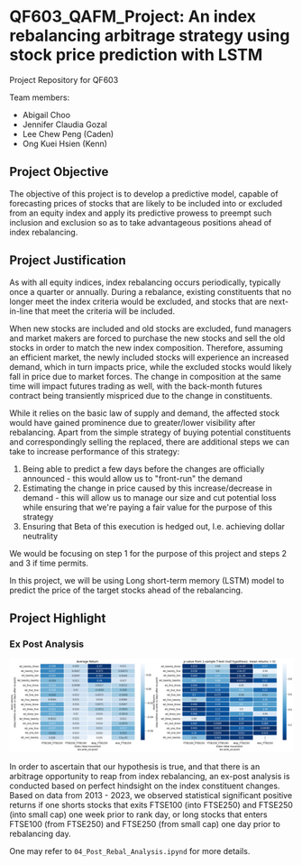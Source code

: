 # QF603_QAFM_Project: An index rebalancing arbitrage strategy using stock price prediction with LSTM
Project Repository for QF603

Team members:<br>
- Abigail Choo
- Jennifer Claudia Gozal
- Lee Chew Peng (Caden)
- Ong Kuei Hsien (Kenn)

## Project Objective

The objective of this project is to develop a predictive model, capable of forecasting prices of stocks that are likely to be included into or excluded from an equity index and apply its predictive prowess to preempt such inclusion and exclusion so as to take advantageous positions ahead of index rebalancing.


## Project Justification
As with all equity indices, index rebalancing occurs periodically, typically once a quarter or annually. During a rebalance, existing constituents that no longer meet the index criteria would be excluded, and stocks that are next-in-line that meet the criteria will be included. 

When new stocks are included and old stocks are excluded, fund managers and market makers are forced to purchase the new stocks and sell the old stocks in order to match the new index composition. Therefore, assuming an efficient market, the newly included stocks will experience an increased demand, which in turn impacts price, while the excluded stocks would likely fall in price due to market forces. The change in composition at the same time will impact futures trading as well, with the back-month futures contract being transiently mispriced due to the change in constituents.

While it relies on the basic law of supply and demand, the affected stock would have gained prominence due to greater/lower visibility after rebalancing. Apart from the simple strategy of buying potential constituents and correspondingly selling the replaced, there are additional steps we can take to increase performance of this strategy:
1. Being able to predict a few days before the changes are officially announced - this would allow us to "front-run" the demand
2. Estimating the change in price caused by this increase/decrease in demand - this will allow us to manage our size and cut potential loss while ensuring that we're paying a fair value for the purpose of this strategy 
3. Ensuring that Beta of this execution is hedged out, I.e. achieving dollar neutrality

We would be focusing on step 1 for the purpose of this project and steps 2 and 3 if time permits. 

In this project, we will be using Long short-term memory (LSTM) model to predict the price of the target stocks ahead of the rebalancing.

## Project Highlight

### Ex Post Analysis
![IMG](./IMG/expost_summary.png)

In order to ascertain that our hypothesis is true, and that there is an arbitrage opportunity to reap from index rebalancing, an ex-post analysis is conducted based on perfect hindsight on the index constituent changes. Based on data from 2013 - 2023, we observed statistical significant positive returns if one shorts stocks that exits FTSE100 (into FTSE250) and FTSE250 (into small cap) one week prior to rank day, or long stocks that enters FTSE100 (from FTSE250) and FTSE250 (from small cap) one day prior to rebalancing day.

One may refer to `04_Post_Rebal_Analysis.ipynd` for more details. 
